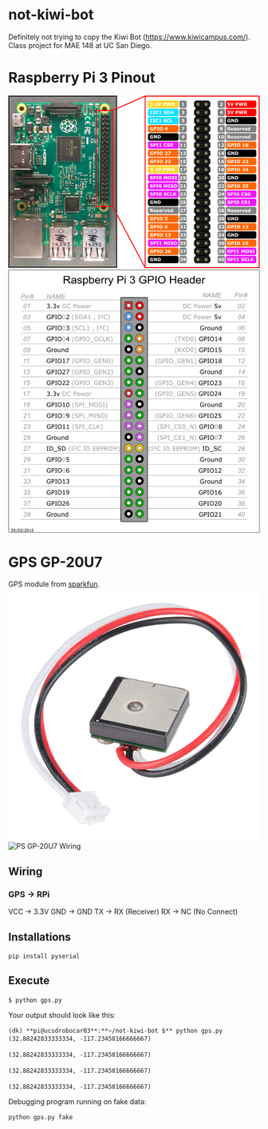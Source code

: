# not-kiwi-bot
Definitely not trying to copy the Kiwi Bot (https://www.kiwicampus.com/). Class project for MAE 148 at UC San Diego.

# Raspberry Pi 3 Pinout
![Raspberry Pi](images/raspberry_pi_pinout.png)
![Raspberry Pi Expanded](images/raspberry_pi_pinout_expanded.png)

# GPS GP-20U7
GPS module from [sparkfun](https://www.sparkfun.com/products/13740).
![GPS GP-20U7](images/GP-20U7_real.jpg)
![PS GP-20U7 Wiring](images/rGP-20U7_wiring_pi.png)
## Wiring
### GPS -> RPi
VCC -> 3.3V
GND -> GND
TX -> RX (Receiver)
RX -> NC (No Connect)


## Installations
```
pip install pyserial
```

##  Execute
``` 
$ python gps.py
```
Your output should look like this:  
```
(dk) **pi@ucsdrobocar03**:**~/not-kiwi-bot $** python gps.py
(32.88242833333334, -117.23458166666667)

(32.88242833333334, -117.23458166666667)

(32.88242833333334, -117.23458166666667)

(32.88242833333334, -117.23458166666667)
```

Debugging program running on fake data:
```
python gps.py fake
```
